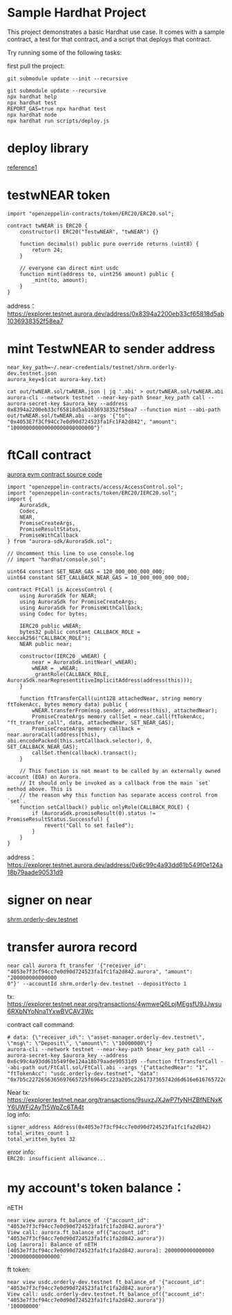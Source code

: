 # Sample Hardhat Project

This project demonstrates a basic Hardhat use case. It comes with a sample contract, a test for that contract, and a script that deploys that contract.

Try running some of the following tasks:

first pull the project:
```shell
git submodule update --init --recursive
```

```shell
git submodule update --recursive
npx hardhat help
npx hardhat test
REPORT_GAS=true npx hardhat test
npx hardhat node
npx hardhat run scripts/deploy.js
```

# deploy library
[reference1](https://blog.csdn.net/zhangce315/article/details/82824369)

# testwNEAR token
```solidity
import "openzeppelin-contracts/token/ERC20/ERC20.sol";

contract twNEAR is ERC20 {
    constructor() ERC20("TestwNEAR", "twNEAR") {}

    function decimals() public pure override returns (uint8) {
        return 24;
    }

    // everyone can direct mint usdc
    function mint(address to, uint256 amount) public {
        _mint(to, amount);
    }
}
```
address：https://explorer.testnet.aurora.dev/address/0x8394a2200eb33cf65818d5ab1036938352f58ea7

# mint TestwNEAR to sender address
```shell
near_key_path=~/.near-credentials/testnet/shrm.orderly-dev.testnet.json
aurora_key=$(cat aurora-key.txt)

cat out/twNEAR.sol/twNEAR.json | jq '.abi' > out/twNEAR.sol/twNEAR.abi
aurora-cli --network testnet --near-key-path $near_key_path call --aurora-secret-key $aurora_key --address 0x8394a2200eb33cf65818d5ab1036938352f58ea7 --function mint --abi-path out/twNEAR.sol/twNEAR.abi --args '{"to": "0x4053E7f3Cf94Cc7e0d90d724523fa1Fc1FA2d842", "amount": "100000000000000000000000000"}'
```

# ftCall contract
[aurora evm contract source code](./src/FtCall.sol)
```solidity
import "openzeppelin-contracts/access/AccessControl.sol";
import "openzeppelin-contracts/token/ERC20/IERC20.sol";
import {
    AuroraSdk,
    Codec,
    NEAR,
    PromiseCreateArgs,
    PromiseResultStatus,
    PromiseWithCallback
} from "aurora-sdk/AuroraSdk.sol";

// Uncomment this line to use console.log
// import "hardhat/console.sol";

uint64 constant SET_NEAR_GAS = 120_000_000_000_000;
uint64 constant SET_CALLBACK_NEAR_GAS = 10_000_000_000_000;

contract FtCall is AccessControl {
    using AuroraSdk for NEAR;
    using AuroraSdk for PromiseCreateArgs;
    using AuroraSdk for PromiseWithCallback;
    using Codec for bytes;

    IERC20 public wNEAR;
    bytes32 public constant CALLBACK_ROLE = keccak256("CALLBACK_ROLE");
    NEAR public near;

    constructor(IERC20 _wNEAR) {
        near = AuroraSdk.initNear(_wNEAR);
        wNEAR = _wNEAR;
        _grantRole(CALLBACK_ROLE, AuroraSdk.nearRepresentitiveImplicitAddress(address(this)));
    }

    function ftTransferCall(uint128 attachedNear, string memory ftTokenAcc, bytes memory data) public {
        wNEAR.transferFrom(msg.sender, address(this), attachedNear);
        PromiseCreateArgs memory callSet = near.call(ftTokenAcc, "ft_transfer_call", data, attachedNear, SET_NEAR_GAS);
        PromiseCreateArgs memory callback = near.auroraCall(address(this), abi.encodePacked(this.setCallback.selector), 0, SET_CALLBACK_NEAR_GAS);
        callSet.then(callback).transact();
    }

    // This function is not meant to be called by an externally owned account (EOA) on Aurora.
    // It should only be invoked as a callback from the main `set` method above. This is
    // the reason why this function has separate access control from `set`.
    function setCallback() public onlyRole(CALLBACK_ROLE) {
        if (AuroraSdk.promiseResult(0).status != PromiseResultStatus.Successful) {
            revert("Call to set failed");
        }
    }
}
```
address：https://explorer.testnet.aurora.dev/address/0x6c99c4a93dd61b549f0e124a18b79aade90531d9

# signer on near
[shrm.orderly-dev.testnet](https://explorer.testnet.near.org/accounts/shrm.orderly-dev.testnet)
# transfer aurora record
```shell
near call aurora ft_transfer '{"receiver_id": "4053e7f3cf94cc7e0d90d724523fa1fc1fa2d842.aurora", "amount": "200000000000000
0"}' --accountId shrm.orderly-dev.testnet --depositYocto 1
```
tx: https://explorer.testnet.near.org/transactions/4wmweQ6LpjMEgsfU9JJwsu6RXbNYoNna1YxwBVCAV3Wc

contract call command:
```shell
# data: {\"receiver_id\": \"asset-manager.orderly-dev.testnet\", \"msg\": \"Deposit\", \"amount\": \"10000000\"}
aurora-cli --network testnet --near-key-path $near_key_path call --aurora-secret-key $aurora_key --address 0x6c99c4a93dd61b549f0e124a18b79aade90531d9 --function ftTransferCall --abi-path out/FtCall.sol/FtCall.abi --args '{"attachedNear": "1", "ftTokenAcc": "usdc.orderly-dev.testnet", "data": "0x7b5c2272656365697665725f69645c223a205c2261737365742d6d616e616765722e6f726465726c792d6465762e746573746e65745c222c205c226d73675c223a205c224465706f7369745c222c205c22616d6f756e745c223a205c2231303030303030305c227d"}'
```
Near tx: https://explorer.testnet.near.org/transactions/9suxzJXJwP7fyNHZBfNENxKY6UWFi2AyTt5WpZc6TA4t  
log info:
```text
signer_address Address(0x4053e7f3cf94cc7e0d90d724523fa1fc1fa2d842)
total_writes_count 1
total_written_bytes 32
```
error info:  
`ERC20: insufficient allowance...`
# my account's token balance：
nETH
```shell
near view aurora ft_balance_of '{"account_id": "4053e7f3cf94cc7e0d90d724523fa1fc1fa2d842.aurora"}'
View call: aurora.ft_balance_of({"account_id": "4053e7f3cf94cc7e0d90d724523fa1fc1fa2d842.aurora"})
Log [aurora]: Balance of nETH [4053e7f3cf94cc7e0d90d724523fa1fc1fa2d842.aurora]: 2000000000000000
'2000000000000000'
```
ft token:
```shell
near view usdc.orderly-dev.testnet ft_balance_of '{"account_id": "4053e7f3cf94cc7e0d90d724523fa1fc1fa2d842.aurora"}'
View call: usdc.orderly-dev.testnet.ft_balance_of({"account_id": "4053e7f3cf94cc7e0d90d724523fa1fc1fa2d842.aurora"})
'100000000'
```
